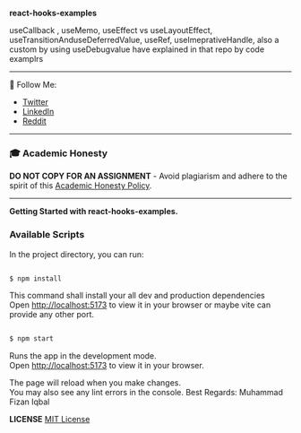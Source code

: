 **react-hooks-examples**       

useCallback , useMemo, useEffect vs useLayoutEffect, useTransitionAnduseDeferredValue, useRef, useImeprativeHandle, also a custom by using useDebugvalue have explained in that repo by code examplrs

---

🚀 Follow Me:

- [Twitter](https://twitter.com/se_fizan)
- [LinkedIn](https://www.linkedin.com/in/muhammad-fizan-iqbal/)
- [Reddit](https://www.reddit.com/user/se-fizan)

---

### 🎓 Academic Honesty

**DO NOT COPY FOR AN ASSIGNMENT** - Avoid plagiarism and adhere to the spirit of this [Academic Honesty Policy](https://www.freecodecamp.org/news/academic-honesty-policy/).

---


**Getting Started with react-hooks-examples.**

### Available Scripts

In the project directory, you can run:

```bash

$ npm install
```

This command shall install your all dev and production dependencies\
Open [http://localhost:5173](http://localhost:5173) to view it in your browser or maybe vite can provide any other port.

```bash

$ npm start 
```

Runs the app in the development mode.\
Open [http://localhost:5173](http://localhost:5173) to view it in your browser.

The page will reload when you make changes.\
You may also see any lint errors in the console.
Best Regards: Muhammad Fizan Iqbal


**LICENSE**
[MIT License](LICENSE)


